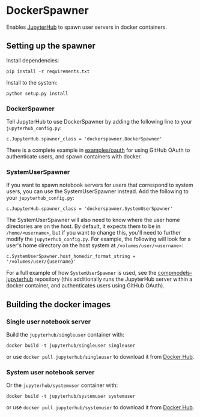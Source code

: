 # DockerSpawner

Enables [JupyterHub](https://github.com/jupyterhub/jupyterhub) to spawn
user servers in docker containers.

## Setting up the spawner

Install dependencies:

    pip install -r requirements.txt

Install to the system:

    python setup.py install

### DockerSpawner

Tell JupyterHub to use DockerSpawner by adding the following line to 
your `jupyterhub_config.py`:

    c.JupyterHub.spawner_class = 'dockerspawner.DockerSpawner'

There is a complete example in [examples/oauth](examples/oauth) for
using GitHub OAuth to authenticate users, and spawn containers with docker.

### SystemUserSpawner

If you want to spawn notebook servers for users that correspond to system users,
you can use the SystemUserSpawner instead. Add the following to your
`jupyterhub_config.py`:

    c.JupyterHub.spawner_class = 'dockerspawner.SystemUserSpawner'

The SystemUserSpawner will also need to know where the user home directories
are on the host. By default, it expects them to be in `/home/<username>`, but if
you want to change this, you'll need to further modify the
`jupyterhub_config.py`. For example, the following will look for a user's home
directory on the host system at `/volumes/user/<username>`:

    c.SystemUserSpawner.host_homedir_format_string = '/volumes/user/{username}'

For a full example of how `SystemUserSpawner` is used, see the
[compmodels-jupyterhub](https://github.com/jhamrick/compmodels-jupyterhub)
repository (this additionally runs the JupyterHub server within a docker
container, and authenticates users using GitHub OAuth).

## Building the docker images

### Single user notebook server

Build the `jupyterhub/singleuser` container with:

    docker build -t jupyterhub/singleuser singleuser

or use `docker pull jupyterhub/singleuser` to download it from [Docker
Hub](https://registry.hub.docker.com/u/jupyterhub/singleuser/).

### System user notebook server

Or the `jupyterhub/systemuser` container with:

    docker build -t jupyterhub/systemuser systemuser

or use `docker pull jupyterhub/systemuser` to download it from [Docker
Hub](https://registry.hub.docker.com/u/jupyterhub/systemuser/).


